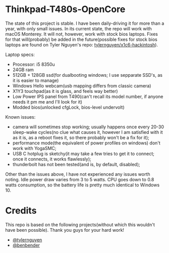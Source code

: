 # Thinkpad-T480s-OpenCore
The state of this project is stable. I have been daily-driving it for more than a year, with only small issues.
In its current state, the repo will work with macOS Monterey. It will not, however, work with stock bios laptops. Fixes for that will(probably) be added in the future(possible fixes for stock bios laptops are found on Tyler Nguyen's repo: [tylernguyen/x1c6-hackintosh](https://github.com/tylernguyen/x1c6-hackintosh)).


Laptop specs:
  - Processor: i5 8350u
  - 24GB ram
  - 512GB + 128GB ssd(for dualbooting windows; I use sepparate SSD's, as it is easier to manage)
  - Windows Hello webcam(usb mapping differs from classic camera)
  - X1Y3 touchpad(as it is glass, and feels way better)
  - Low Power IPS panel from T490(can't recall its model number, if anyone needs it pm me and I'll look for it)
  - Modded bios(unlocked cfgLock, bios-level undervolt)


Known issues: 
  - camera will sometimes stop working; usually happens once every 20-30 sleep-wake cycles(no clue what causes it, however I am satisfied with it as it is, as a reboot fixes it, so there probably won't be a fix for it);
  - performance mode(the equivalent of power profiles on windows) don't work with YogaSMC;
  - USB C hotplug is sketchy(it may take a few tries to get it to connect; once it connects, it works flawlessly);
  - thunderbolt has not been tested(and is, by default, disabled);

Other than the issues above, I have not experienced any issues worth noting.
Idle power draw varies from 3 to 5 watts. CPU goes down to 0.8 watts consumption, so the battery life is pretty much identical to Windows 10.



# Credits
This repo is based on the following projects(without which this wouldn't have been possible). Thank you guys for your hard work!
- [@tylernguyen](https://github.com/tylernguyen)
- [@benbender](https://github.com/benbender)
